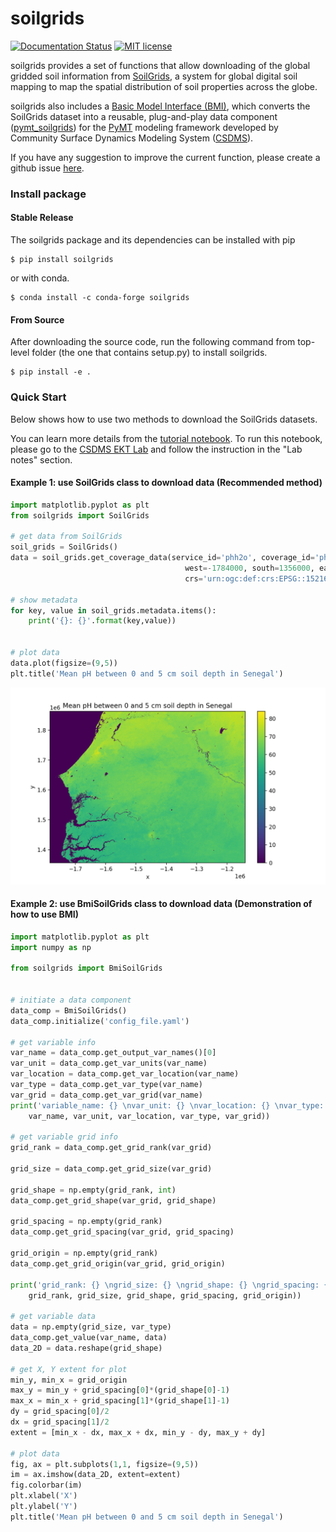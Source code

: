 # soilgrids
[![Documentation Status](https://readthedocs.org/projects/soilgrids/badge/?version=latest)](https://soilgrids.readthedocs.io/en/latest/?badge=latest)
[![MIT license](https://img.shields.io/badge/License-MIT-blue.svg)](https://github.com/gantian127/soilgrids/blob/master/LICENSE.txt)



soilgrids provides a set of functions that allow downloading of
the global gridded soil information from [SoilGrids](https://www.isric.org/explore/soilgrids),
a system for global digital soil mapping to map the spatial distribution of soil properties across the globe.  

soilgrids also includes a [Basic Model Interface (BMI)](https://bmi.readthedocs.io/en/latest/),
which converts the SoilGrids dataset into a reusable,
plug-and-play data component ([pymt_soilgrids](https://pymt-soilgrids.readthedocs.io/)) for 
the [PyMT](https://pymt.readthedocs.io/en/latest/?badge=latest) modeling framework developed 
by Community Surface Dynamics Modeling System ([CSDMS](https://csdms.colorado.edu/wiki/Main_Page)).

If you have any suggestion to improve the current function, please create a github issue 
[here](https://github.com/gantian127/soilgrids/issues).

### Install package

#### Stable Release

The soilgrids package and its dependencies can be installed with pip
```
$ pip install soilgrids
```
or with conda.
```
$ conda install -c conda-forge soilgrids
```
#### From Source

After downloading the source code, run the following command from top-level folder 
(the one that contains setup.py) to install soilgrids.
```
$ pip install -e .
```

### Quick Start
Below shows how to use two methods to download the SoilGrids datasets. 

You can learn more details from the [tutorial notebook](notebooks/soilgrids.ipynb). To run this notebook,
please go to the [CSDMS EKT Lab](https://csdms.colorado.edu/wiki/Lab-0019) and follow the instruction in the "Lab notes" section.

#### Example 1: use SoilGrids class to download data (Recommended method)

```python
import matplotlib.pyplot as plt
from soilgrids import SoilGrids

# get data from SoilGrids
soil_grids = SoilGrids()
data = soil_grids.get_coverage_data(service_id='phh2o', coverage_id='phh2o_0-5cm_mean', 
                                       west=-1784000, south=1356000, east=-1140000, north=1863000,  
                                       crs='urn:ogc:def:crs:EPSG::152160',output='test.tif')

# show metadata
for key, value in soil_grids.metadata.items():
    print('{}: {}'.format(key,value))


# plot data
data.plot(figsize=(9,5))
plt.title('Mean pH between 0 and 5 cm soil depth in Senegal')
```
![tif_plot](docs/source/_static/tif_plot.png)


#### Example 2: use BmiSoilGrids class to download data (Demonstration of how to use BMI)

```python
import matplotlib.pyplot as plt
import numpy as np

from soilgrids import BmiSoilGrids


# initiate a data component
data_comp = BmiSoilGrids()
data_comp.initialize('config_file.yaml')

# get variable info
var_name = data_comp.get_output_var_names()[0]
var_unit = data_comp.get_var_units(var_name)
var_location = data_comp.get_var_location(var_name)
var_type = data_comp.get_var_type(var_name)
var_grid = data_comp.get_var_grid(var_name)
print('variable_name: {} \nvar_unit: {} \nvar_location: {} \nvar_type: {} \nvar_grid: {}'.format(
    var_name, var_unit, var_location, var_type, var_grid))

# get variable grid info 
grid_rank = data_comp.get_grid_rank(var_grid) 

grid_size = data_comp.get_grid_size(var_grid)

grid_shape = np.empty(grid_rank, int)
data_comp.get_grid_shape(var_grid, grid_shape)

grid_spacing = np.empty(grid_rank)
data_comp.get_grid_spacing(var_grid, grid_spacing)

grid_origin = np.empty(grid_rank)
data_comp.get_grid_origin(var_grid, grid_origin)

print('grid_rank: {} \ngrid_size: {} \ngrid_shape: {} \ngrid_spacing: {} \ngrid_origin: {}'.format(
    grid_rank, grid_size, grid_shape, grid_spacing, grid_origin))

# get variable data 
data = np.empty(grid_size, var_type)
data_comp.get_value(var_name, data)
data_2D = data.reshape(grid_shape)

# get X, Y extent for plot
min_y, min_x = grid_origin
max_y = min_y + grid_spacing[0]*(grid_shape[0]-1)
max_x = min_x + grid_spacing[1]*(grid_shape[1]-1)
dy = grid_spacing[0]/2
dx = grid_spacing[1]/2
extent = [min_x - dx, max_x + dx, min_y - dy, max_y + dy]

# plot data
fig, ax = plt.subplots(1,1, figsize=(9,5))
im = ax.imshow(data_2D, extent=extent)
fig.colorbar(im)
plt.xlabel('X')
plt.ylabel('Y')
plt.title('Mean pH between 0 and 5 cm soil depth in Senegal')
```

